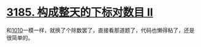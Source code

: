 # [3185. 构成整天的下标对数目 II](https://leetcode.cn/problems/count-pairs-that-form-a-complete-day-ii/description/)

和[1010](https://leetcode.cn/problems/pairs-of-songs-with-total-durations-divisible-by-60/)一模一样，就换了个除数罢了，直接看那道题了，代码也懒得粘了，还是很简单的。
